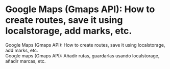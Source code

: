 # Google Maps (Gmaps API): How to create routes, save it using localstorage, add marks, etc.
Google Maps (Gmaps API): How to create routes, save it using localstorage, add marks, etc.<br>
Google maps (Gmaps API): Añadir rutas, guardarlas usando localstorage, añadir marcas, etc.<br>
